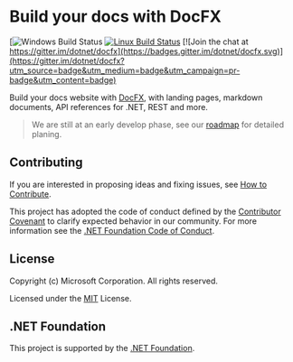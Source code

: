 # Build your docs with DocFX

[![Windows Build Status](https://ci.appveyor.com/api/projects/status/github/dotnet/docfx?svg=true&branch=v3)
[![Linux Build Status](https://travis-ci.org/dotnet/docfx.svg?branch=v3)](https://travis-ci.org/dotnet/docfx)
[![Join the chat at https://gitter.im/dotnet/docfx](https://badges.gitter.im/dotnet/docfx.svg)](https://gitter.im/dotnet/docfx?utm_source=badge&utm_medium=badge&utm_campaign=pr-badge&utm_content=badge)

Build your docs website with [DocFX](https://github.com/dotnet/docfx), with landing pages, markdown documents, API references for .NET, REST and more.

> We are still at an early develop phase, see our [roadmap](docs/roadmap.md) for detailed planing.

## Contributing

If you are interested in proposing ideas and fixing issues, see [How to Contribute](CONTRIBUTING.md).

This project has adopted the code of conduct defined by the [Contributor Covenant](http://contributor-covenant.org/) to clarify expected behavior in our community.
For more information see the [.NET Foundation Code of Conduct](http://www.dotnetfoundation.org/code-of-conduct).


## License

Copyright (c) Microsoft Corporation. All rights reserved.

Licensed under the [MIT](https://github.com/dotnet/docfx/blob/v3/LICENSE.txt) License.

## .NET Foundation

This project is supported by the [.NET Foundation](http://www.dotnetfoundation.org).
